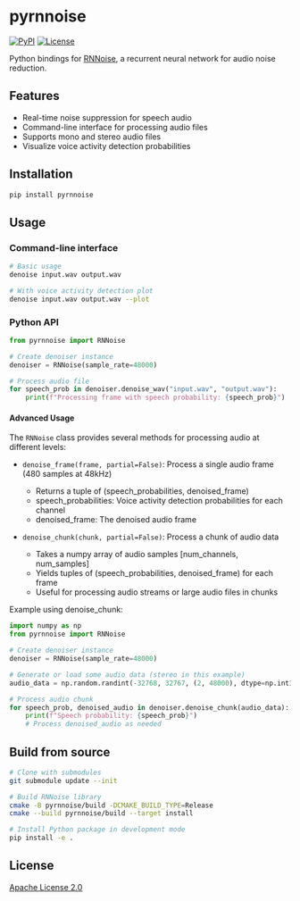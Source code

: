 # pyrnnoise

[![PyPI](https://img.shields.io/pypi/v/pyrnnoise)](https://pypi.org/project/pyrnnoise/)
[![License](https://img.shields.io/github/license/pengzhendong/pyrnnoise)](LICENSE)

Python bindings for [RNNoise](https://github.com/xiph/rnnoise), a recurrent neural network for audio noise reduction.

## Features

- Real-time noise suppression for speech audio
- Command-line interface for processing audio files
- Supports mono and stereo audio files
- Visualize voice activity detection probabilities

## Installation

```bash
pip install pyrnnoise
```

## Usage

### Command-line interface

```bash
# Basic usage
denoise input.wav output.wav

# With voice activity detection plot
denoise input.wav output.wav --plot
```

### Python API

```python
from pyrnnoise import RNNoise

# Create denoiser instance
denoiser = RNNoise(sample_rate=48000)

# Process audio file
for speech_prob in denoiser.denoise_wav("input.wav", "output.wav"):
    print(f"Processing frame with speech probability: {speech_prob}")
```

#### Advanced Usage

The `RNNoise` class provides several methods for processing audio at different levels:

- `denoise_frame(frame, partial=False)`: Process a single audio frame (480 samples at 48kHz)
  - Returns a tuple of (speech_probabilities, denoised_frame)
  - speech_probabilities: Voice activity detection probabilities for each channel
  - denoised_frame: The denoised audio frame

- `denoise_chunk(chunk, partial=False)`: Process a chunk of audio data
  - Takes a numpy array of audio samples [num_channels, num_samples]
  - Yields tuples of (speech_probabilities, denoised_frame) for each frame
  - Useful for processing audio streams or large audio files in chunks

Example using denoise_chunk:
```python
import numpy as np
from pyrnnoise import RNNoise

# Create denoiser instance
denoiser = RNNoise(sample_rate=48000)

# Generate or load some audio data (stereo in this example)
audio_data = np.random.randint(-32768, 32767, (2, 48000), dtype=np.int16)

# Process audio chunk
for speech_prob, denoised_audio in denoiser.denoise_chunk(audio_data):
    print(f"Speech probability: {speech_prob}")
    # Process denoised_audio as needed
```

## Build from source

```bash
# Clone with submodules
git submodule update --init

# Build RNNoise library
cmake -B pyrnnoise/build -DCMAKE_BUILD_TYPE=Release
cmake --build pyrnnoise/build --target install

# Install Python package in development mode
pip install -e .
```

## License

[Apache License 2.0](LICENSE)
